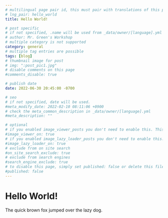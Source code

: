 ```yaml
---
# multilingual page pair id, this must pair with translations of this page. (This name must be unique)
# lng_pair: hello_world
title: Hello World!

# post specific
# if not specified, .name will be used from _data/owner/[language].yml
# author: Mr. Green's Workshop
# multiple category is not supported
category: general
# multiple tag entries are possible
tags: [blog]
# thumbnail image for post
# img: ":post_pic1.jpg"
# disable comments on this page
#comments_disable: true

# publish date
date: 2022-06-30 20:45:00 -0700

# seo
# if not specified, date will be used.
#meta_modify_date: 2022-02-10 08:11:06 +0900
# check the meta_common_description in _data/owner/[language].yml
#meta_description: ""

# optional
# if you enabled image_viewer_posts you don't need to enable this. This is only if image_viewer_posts = false
#image_viewer_on: true
# if you enabled image_lazy_loader_posts you don't need to enable this. This is only if image_lazy_loader_posts = false
#image_lazy_loader_on: true
# exclude from on site search
#on_site_search_exclude: true
# exclude from search engines
#search_engine_exclude: true
# to disable this page, simply set published: false or delete this file
#published: false
---
```


# Hello World!

The quick brown fox jumped over the lazy dog.

